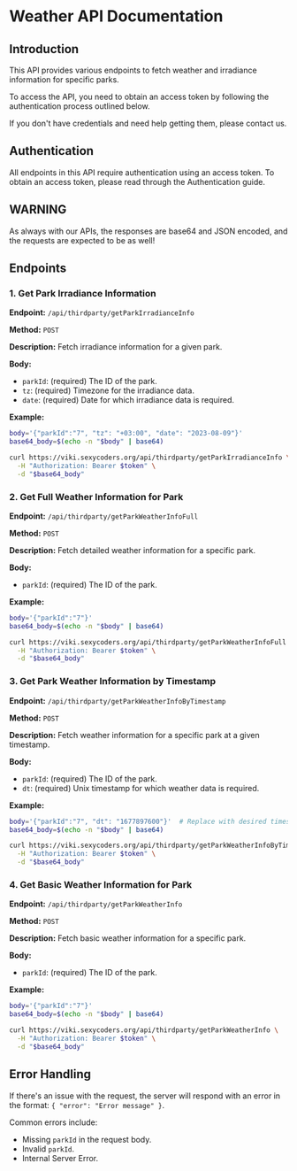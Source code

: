 # Weather API Documentation

## Introduction

This API provides various endpoints to fetch weather and irradiance information for specific parks.

To access the API, you need to obtain an access token by following the authentication process outlined below.

If you don't have credentials and need help getting them, please contact us.

## Authentication

All endpoints in this API require authentication using an access token. To obtain an access token, please read through the Authentication guide.

## WARNING

As always with our APIs, the responses are base64 and JSON encoded, and the requests are expected to be as well!

## Endpoints

### 1. Get Park Irradiance Information

**Endpoint:** `/api/thirdparty/getParkIrradianceInfo`

**Method:** `POST`

**Description:** Fetch irradiance information for a given park.

**Body:**

- `parkId`: (required) The ID of the park.
- `tz`: (required) Timezone for the irradiance data.
- `date`: (required) Date for which irradiance data is required.

**Example:**

```bash
body='{"parkId":"7", "tz": "+03:00", "date": "2023-08-09"}'
base64_body=$(echo -n "$body" | base64)

curl https://viki.sexycoders.org/api/thirdparty/getParkIrradianceInfo \
  -H "Authorization: Bearer $token" \
  -d "$base64_body"
```

### 2. Get Full Weather Information for Park

**Endpoint:** `/api/thirdparty/getParkWeatherInfoFull`

**Method:** `POST`

**Description:** Fetch detailed weather information for a specific park.

**Body:**

- `parkId`: (required) The ID of the park.

**Example:**

```bash
body='{"parkId":"7"}'
base64_body=$(echo -n "$body" | base64)

curl https://viki.sexycoders.org/api/thirdparty/getParkWeatherInfoFull \
  -H "Authorization: Bearer $token" \
  -d "$base64_body"
```

### 3. Get Park Weather Information by Timestamp

**Endpoint:** `/api/thirdparty/getParkWeatherInfoByTimestamp`

**Method:** `POST`

**Description:** Fetch weather information for a specific park at a given timestamp.

**Body:**

- `parkId`: (required) The ID of the park.
- `dt`: (required) Unix timestamp for which weather data is required.

**Example:**

```bash
body='{"parkId":"7", "dt": "1677897600"}'  # Replace with desired timestamp
base64_body=$(echo -n "$body" | base64)

curl https://viki.sexycoders.org/api/thirdparty/getParkWeatherInfoByTimestamp \
  -H "Authorization: Bearer $token" \
  -d "$base64_body"
```

### 4. Get Basic Weather Information for Park

**Endpoint:** `/api/thirdparty/getParkWeatherInfo`

**Method:** `POST`

**Description:** Fetch basic weather information for a specific park.

**Body:**

- `parkId`: (required) The ID of the park.

**Example:**

```bash
body='{"parkId":"7"}'
base64_body=$(echo -n "$body" | base64)

curl https://viki.sexycoders.org/api/thirdparty/getParkWeatherInfo \
  -H "Authorization: Bearer $token" \
  -d "$base64_body"
```

## Error Handling

If there's an issue with the request, the server will respond with an error in the format: `{ "error": "Error message" }`.

Common errors include:

- Missing `parkId` in the request body.
- Invalid `parkId`.
- Internal Server Error.


